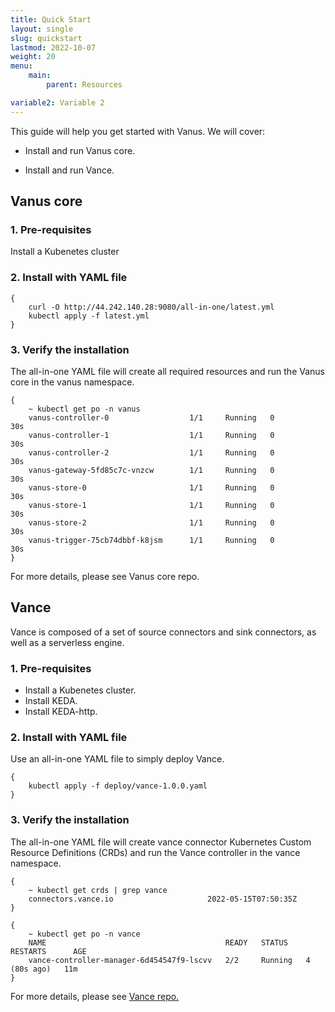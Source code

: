 ```yaml
---
title: Quick Start
layout: single
slug: quickstart
lastmod: 2022-10-07
weight: 20
menu:
    main:
        parent: Resources

variable2: Variable 2
---
```


This guide will help you get started with Vanus. We will cover:


* Install and run Vanus core.

* Install and run Vance.

## Vanus core

### 1. Pre-requisites

Install a Kubenetes cluster

### 2. Install with YAML file

```
{
    curl -O http://44.242.140.28:9080/all-in-one/latest.yml
    kubectl apply -f latest.yml
}
```

### 3. Verify the installation

The all-in-one YAML file will create all required resources and run the Vanus core in the vanus namespace.

```
{
    ~ kubectl get po -n vanus
    vanus-controller-0                  1/1     Running   0             30s
    vanus-controller-1                  1/1     Running   0             30s
    vanus-controller-2                  1/1     Running   0             30s
    vanus-gateway-5fd85c7c-vnzcw        1/1     Running   0             30s
    vanus-store-0                       1/1     Running   0             30s
    vanus-store-1                       1/1     Running   0             30s
    vanus-store-2                       1/1     Running   0             30s
    vanus-trigger-75cb74dbbf-k8jsm      1/1     Running   0             30s
}
```

For more details, please see Vanus core repo.

## Vance

Vance is composed of a set of source connectors and sink connectors, as well as a serverless engine.

### 1. Pre-requisites

* Install a Kubenetes cluster.
* Install KEDA.
* Install KEDA-http.

### 2. Install with YAML file

Use an all-in-one YAML file to simply deploy Vance.

```
{
    kubectl apply -f deploy/vance-1.0.0.yaml
}
```

### 3. Verify the installation

The all-in-one YAML file will create vance connector Kubernetes Custom Resource Definitions (CRDs) and run the Vance controller in the vance namespace.

```
{
    ~ kubectl get crds | grep vance
    connectors.vance.io                     2022-05-15T07:50:35Z
}
```

```
{
    ~ kubectl get po -n vance
    NAME                                        READY   STATUS    RESTARTS      AGE
    vance-controller-manager-6d454547f9-lscvv   2/2     Running   4 (80s ago)   11m
}
```

For more details, please see [Vance repo.](https://vancerepo.com)